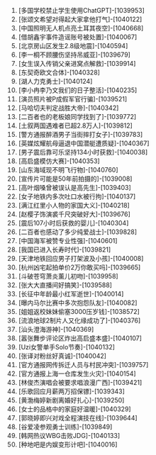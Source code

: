 
1. [多国学校禁止学生使用ChatGPT]-[1039953]
1. [张颂文希望对得起大家拿他打气]-[1040122]
1. [中国照明无人机点亮土耳其夜空]-[1040668]
1. [借胡鑫宇事件造谣账号被处置]-[1040067]
1. [北京房山区发生2.8级地震]-[1040594]
1. [李一桐不顾腰伤坚持吊威亚]-[1039679]
1. [女生误入传销父亲进窝点解救]-[1039914]
1. [东契奇欧文合体]-[1040328]
1. [湖人力克勇士]-[1040124]
1. [李小冉李乃文我们的日子整活]-[1040235]
1. [演员照片被P成假军官行骗]-[1039521]
1. [马哈切夫判定战胜大帝]-[1040342]
1. [二百者也的老板娘同学找到了]-[1039772]
1. [土叙两国遇难者已超2.8万人]-[1039812]
1. [警方通报醉酒男子当街摔打女子]-[1039783]
1. [英媒炫耀航母逼退中国潜艇遭质疑]-[1040367]
1. [男子震后靠可乐坚持134小时获救]-[1040038]
1. [高启盛模仿大赛]-[1040353]
1. [山东海域现不明飞行物]-[1040760]
1. [宣传片可能是50年前拍摄的]-[1039008]
1. [高叶烟嗓曾被误认是高先生]-[1039403]
1. [女子地铁内多次吐口水被行拘]-[1040137]
1. [满江红里小人物的家国大义]-[1040218]
1. [赵樱子饰演裘千尺突破好大]-[1039676]
1. [震后107小时后获救的婴儿]-[1040304]
1. [二百者也感动了多少纯爱战士]-[1039828]
1. [中国海军被赞专业性强]-[1040601]
1. [我国已进入长寿时代]-[1039821]
1. [天津地铁回应男子打架波及小孩]-[1040008]
1. [杭州凶宅起拍单价2万你敢买吗]-[1039665]
1. [斗破苍穹萧炎薰儿初吻]-[1039958]
1. [张大大直播间好搞笑]-[1039588]
1. [长征中年龄最小红军逝世]-[1040014]
1. [曝内马尔比赛中多次抱怨队友]-[1040082]
1. [姐姐返校妹妹偷塞3000压岁钱]-[1038572]
1. [流浪地球2制片人又化缘成功了]-[1040376]
1. [汕头澄海游神]-[1040369]
1. [嚣张舞步评论区炸出高启盛本盛]-[1040107]
1. [Uzi女警单手Solo节奏]-[1040132]
1. [张译对粉丝好真诚]-[1040042]
1. [官方通报网传拆迁人员与村民冲突]-[1039757]
1. [官方通报上海一仓库发生火灾]-[1040154]
1. [林俊杰演唱会被要求唱浪漫广西]-[1039421]
1. [乐歌回应月薪两万招保镖]-[1039343]
1. [黄渤梅婷新剧离婚好扎心]-[1039250]
1. [女士的品格中的家庭好温暖]-[1040329]
1. [郭晓婷即兴对戏全程演技在线]-[1039644]
1. [谷爱凌参观勇士训练]-[1039849]
1. [韩网热议WBG击败JDG]-[1040133]
1. [种地吧是内娱变形计吧]-[1040016]